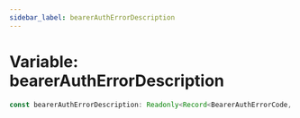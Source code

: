 ```yaml
---
sidebar_label: bearerAuthErrorDescription
---
```


# Variable: bearerAuthErrorDescription

```ts
const bearerAuthErrorDescription: Readonly<Record<BearerAuthErrorCode, string>>;
```
